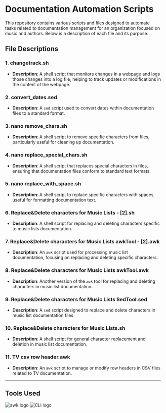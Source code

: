 # Documentation Automation Scripts

This repository contains various scripts and files designed to automate tasks related to documentation management for an organization focused on music and authors. Below is a description of each file and its purpose.

## File Descriptions

### 1. **changetrack.sh**
   - **Description**: A shell script that monitors changes in a webpage and logs those changes into a log file, helping to track updates or modifications in the content of the webpage.

### 2. **convert_dates.sed**
   - **Description**: A `sed` script used to convert dates within documentation files to a standard format.

### 3. **nano remove_chars.sh**
   - **Description**: A shell script to remove specific characters from files, particularly useful for cleaning up documentation.

### 4. **nano replace_special_chars.sh**
   - **Description**: A shell script that replaces special characters in files, ensuring that documentation files conform to standard text formats.

### 5. **nano replace_with_space.sh**
   - **Description**: A shell script to replace specific characters with spaces, useful for formatting documentation text.

### 6. **Replace&Delete characters for Music Lists - [2].sh**
   - **Description**: A shell script for replacing and deleting characters specific to music lists documentation.

### 7. **Replace&Delete characters for Music Lists awkTool - [2].awk**
   - **Description**: An `awk` script used for processing music list documentation, focusing on replacing and deleting specific characters.

### 8. **Replace&Delete characters for Music Lists awkTool.awk**
   - **Description**: Another version of the `awk` tool for replacing and deleting characters in music list documentation.

### 9. **Replace&Delete characters for Music Lists SedTool.sed**
   - **Description**: A `sed` script designed to replace and delete characters in music list documentation files.

### 10. **Replace&Delete characters for Music Lists.sh**
   - **Description**: A shell script for general character replacement and deletion in music list documentation.

### 11. **TV csv row header.awk**
   - **Description**: An `awk` script to manage or modify row headers in CSV files related to TV documentation.

---

## Tools Used

![awk logo]([https://upload.wikimedia.org/wikipedia/commons/thumb/9/92/Gnu-bash-logo.svg/1280px-Gnu-bash-logo.svg.png](https://upload.wikimedia.org/wikipedia/commons/thumb/d/d5/The-AWK-Programming-Language.svg/2560px-The-AWK-Programming-Language.svg.png)) ![CLI logo]([https://upload.wikimedia.org/wikipedia/commons/thumb/9/92/Gnu-bash-logo.svg/1280px-Gnu-bash-logo.svg.png](https://upload.wikimedia.org/wikipedia/commons/thumb/4/4b/Bash_Logo_Colored.svg/1200px-Bash_Logo_Colored.svg.png)) 


